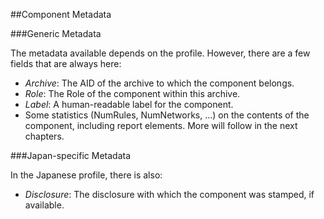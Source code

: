 ##Component Metadata

###Generic Metadata

The metadata available depends on the profile. However, there are a few fields that are always here:

- *Archive*: The AID of the archive to which the component belongs.
- *Role*: The Role of the component within this archive.
- *Label*: A human-readable label for the component.
- Some statistics (NumRules, NumNetworks, ...) on the contents of the component, including report elements. More will follow in the next chapters.

###Japan-specific Metadata

In the Japanese profile, there is also:
- *Disclosure*: The disclosure with which the component was stamped, if available.
